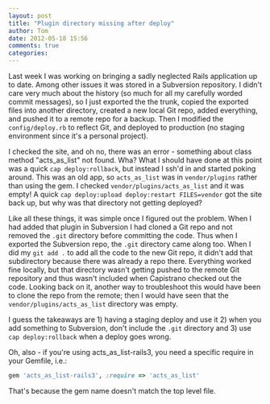 ```yaml
---
layout: post
title: "Plugin directory missing after deploy"
author: Tom
date: 2012-05-18 15:56
comments: true
categories: 
---
```

Last week I was working on bringing a sadly neglected Rails application up to date. Among other issues it was stored in a Subversion repository. I didn't care very much about the history (so much for all my carefully worded commit messages), so I just exported the the trunk, copied the exported files into another directory, created a new local Git repo, added everything, and pushed it to a remote repo for a backup. Then I modified the `config/deploy.rb` to reflect Git, and deployed to production (no staging environment since it's a personal project).

I checked the site, and oh no, there was an error - something about class method "acts_as_list" not found. Wha? What I should have done at this point was a quick `cap deploy:rollback`, but instead I ssh'd in and started poking around. This was an old app, so `acts_as_list` was in `vendor/plugins` rather than using the gem. I checked `vendor/plugins/acts_as_list` and it was empty! A quick `cap deploy:upload deploy:restart FILES=vendor` got the site back up, but why was that directory not getting deployed?

Like all these things, it was simple once I figured out the problem. When I had added that plugin in Subversion I had cloned a Git repo and not removed the `.git` directory before committing the code. Thus when I exported the Subversion repo, the `.git` directory came along too. When I did my `git add .` to add all the code to the new Git repo, it didn't add that subdirectory because there was already a repo there. Everything worked fine locally, but that directory wasn't getting pushed to the remote Git repository and thus wasn't included when Capistrano checked out the code. Looking back on it, another way to troubleshoot this would have been to clone the repo from the remote; then I would have seen that the `vendor/plugins/acts_as_list` directory was empty.

I guess the takeaways are 1) having a staging deploy and use it 2) when you add something to Subversion, don't include the `.git` directory and 3) use `cap deploy:rollback` when a deploy goes wrong.

Oh, also - if you're using acts_as_list-rails3, you need a specific require in your Gemfile, i.e.:

``` ruby
gem 'acts_as_list-rails3', :require => 'acts_as_list'
```

That's because the gem name doesn't match the top level file.
